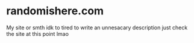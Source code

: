# randomishere.com

My site or smth idk to tired to write an unnesacary description just check the site at this point lmao